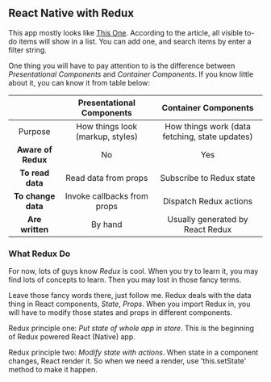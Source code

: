 ## React Native with Redux

This app mostly looks like [This One][1]. According to the article, all visible to-do items will show in a list. You can add one, and search items by enter a filter string.

One thing you will have to pay attention to is the difference between *Presentational Components* and *Container Components*. If you know little about it, you can know it from table below:


|         | Presentational Components        | Container Components                           |
|:-------:|:--------------------------------:|:----------------------------------------------:|
| Purpose | How things look (markup, styles) | How things work (data fetching, state updates) |
|**Aware of Redux**|No|Yes|
|**To read data**|Read data from props|Subscribe to Redux state|
|**To change data**|Invoke callbacks from props|Dispatch Redux actions|
|**Are written**|By hand|Usually generated by React Redux|

### What Redux Do
For now, lots of guys know *Redux* is cool. When you try to learn it, you may find lots of concepts to learn. Then you may lost in those fancy terms.

Leave those fancy words there, just follow me. Redux deals with the data thing in React components, *State*, *Props*. When you import Redux in, you will have to modify those states and props in different components.

Redux principle one: *Put state of whole app in store*.
This is the beginning of Redux powered React (Native) app.

Redux principle two: *Modify state with actions*.
When state in a component changes, React render it. So when we need a render, use 'this.setState' method to make it happen.

  [1]: https://facebook.github.io/react/docs/thinking-in-react.html
